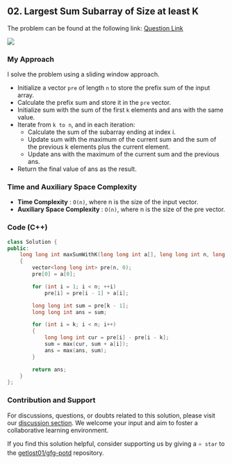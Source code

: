 ## 02. Largest Sum Subarray of Size at least K
The problem can be found at the following link: [Question Link](https://www.geeksforgeeks.org/problems/largest-sum-subarray-of-size-at-least-k3121/1)

![](https://badgen.net/badge/Level/Medium/yellow)

### My Approach
I solve the problem using a sliding window approach.
- Initialize a vector `pre` of length `n` to store the prefix sum of the input array.
- Calculate the prefix sum and store it in the `pre` vector.
- Initialize sum with the sum of the first `k` elements and ans with the same value.
- Iterate from `k to n`, and in each iteration:
  - Calculate the sum of the subarray ending at index i.
  - Update sum with the maximum of the current sum and the sum of the previous k elements plus the current element.
  - Update ans with the maximum of the current sum and the previous ans.
- Return the final value of ans as the result.

### Time and Auxiliary Space Complexity

- **Time Complexity** : `O(n)`, where n is the size of the input vector.
- **Auxiliary Space Complexity** : `O(n)`, where n is the size of the pre vector.

### Code (C++)
```cpp
class Solution {
public:
    long long int maxSumWithK(long long int a[], long long int n, long long int k) 
    {
        vector<long long int> pre(n, 0);
        pre[0] = a[0];

        for (int i = 1; i < n; ++i)
            pre[i] = pre[i - 1] + a[i];

        long long int sum = pre[k - 1];
        long long int ans = sum;

        for (int i = k; i < n; i++) 
        {
            long long int cur = pre[i] - pre[i - k];
            sum = max(cur, sum + a[i]);
            ans = max(ans, sum);
        }

        return ans;
    }
};
```

### Contribution and Support

For discussions, questions, or doubts related to this solution, please visit our [discussion section](https://github.com/getlost01/gfg-potd/discussions). We welcome your input and aim to foster a collaborative learning environment.

If you find this solution helpful, consider supporting us by giving a `⭐ star` to the [getlost01/gfg-potd](https://github.com/getlost01/gfg-potd) repository.
